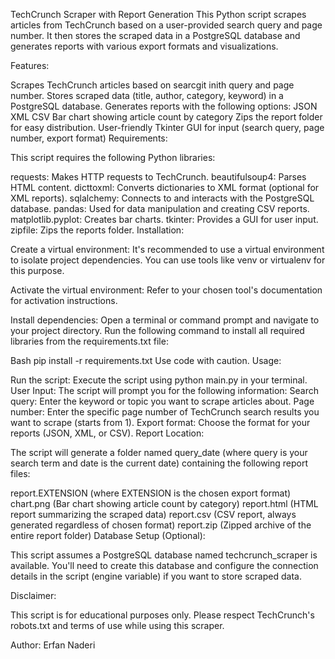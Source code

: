 TechCrunch Scraper with Report Generation
This Python script scrapes articles from TechCrunch based on a user-provided search query and page number. It then stores the scraped data in a PostgreSQL database and generates reports with various export formats and visualizations.

Features:

Scrapes TechCrunch articles based on searcgit inith query and page number.
Stores scraped data (title, author, category, keyword) in a PostgreSQL database.
Generates reports with the following options:
JSON
XML
CSV
Bar chart showing article count by category
Zips the report folder for easy distribution.
User-friendly Tkinter GUI for input (search query, page number, export format)
Requirements:

This script requires the following Python libraries:

requests: Makes HTTP requests to TechCrunch.
beautifulsoup4: Parses HTML content.
dicttoxml: Converts dictionaries to XML format (optional for XML reports).
sqlalchemy: Connects to and interacts with the PostgreSQL database.
pandas: Used for data manipulation and creating CSV reports.
matplotlib.pyplot: Creates bar charts.
tkinter: Provides a GUI for user input.
zipfile: Zips the reports folder.
Installation:

Create a virtual environment: It's recommended to use a virtual environment to isolate project dependencies. You can use tools like venv or virtualenv for this purpose.

Activate the virtual environment: Refer to your chosen tool's documentation for activation instructions.

Install dependencies: Open a terminal or command prompt and navigate to your project directory. Run the following command to install all required libraries from the requirements.txt file:

Bash
pip install -r requirements.txt
Use code with caution.
Usage:

Run the script: Execute the script using python main.py in your terminal.
User Input: The script will prompt you for the following information:
Search query: Enter the keyword or topic you want to scrape articles about.
Page number: Enter the specific page number of TechCrunch search results you want to scrape (starts from 1).
Export format: Choose the format for your reports (JSON, XML, or CSV).
Report Location:

The script will generate a folder named query_date (where query is your search term and date is the current date) containing the following report files:

report.EXTENSION (where EXTENSION is the chosen export format)
chart.png (Bar chart showing article count by category)
report.html (HTML report summarizing the scraped data)
report.csv (CSV report, always generated regardless of chosen format)
report.zip (Zipped archive of the entire report folder)
Database Setup (Optional):

This script assumes a PostgreSQL database named techcrunch_scraper is available. You'll need to create this database and configure the connection details in the script (engine variable) if you want to store scraped data.

Disclaimer:

This script is for educational purposes only. Please respect TechCrunch's robots.txt and terms of use while using this scraper.

Author: Erfan Naderi